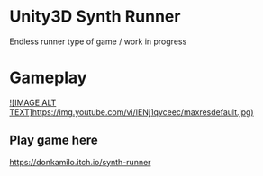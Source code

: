 # Unity3D Synth Runner
 Endless runner type of game / work in progress



# Gameplay

[![IMAGE ALT TEXT]https://img.youtube.com/vi/IENj1qvceec/maxresdefault.jpg)](https://youtu.be/IENj1qvceec)




## Play game here

https://donkamilo.itch.io/synth-runner 

